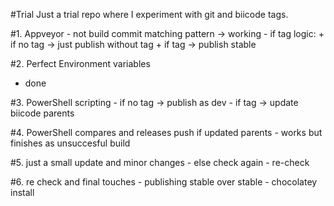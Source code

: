 #Trial
Just a trial repo where I experiment with git and biicode tags.

#1. Appveyor
    - not build commit matching pattern -> working
    - if tag logic:
        + if no tag -> just publish without tag
        + if tag -> publish stable

#2. Perfect Environment variables
   - done

#3. PowerShell scripting
    - if no tag -> publish as dev 
    - if tag -> update biicode parents

#4. PowerShell compares and releases push if updated parents
    - works but finishes as unsuccesful build

#5. just a small update and minor changes
    - else check again
    - re-check

#6. re check and final touches
    - publishing stable over stable
    - chocolatey install